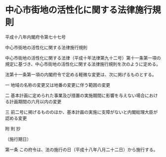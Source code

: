 # 中心市街地の活性化に関する法律施行規則

平成十八年内閣府令第七十七号

中心市街地の活性化に関する法律施行規則

中心市街地の活性化に関する法律（平成十年法律第九十二号）第十一条第一項の規定に基づき、中心市街地の活性化に関する法律施行規則を次のように定める。

法第十一条第一項の内閣府令で定める軽微な変更は、次に掲げるものとする。

一 地域の名称の変更又は地番の変更に伴う範囲の変更

二 基本計画に定められた事業及び措置の実施期間に影響を与えない場合における計画期間の六月以内の変更

三 前二号に掲げるもののほか、基本計画の実施に支障がないと内閣総理大臣が認める変更

附 則 抄

（施行期日）

第一条 この府令は、法の施行の日（平成十八年八月二十二日）から施行する。
